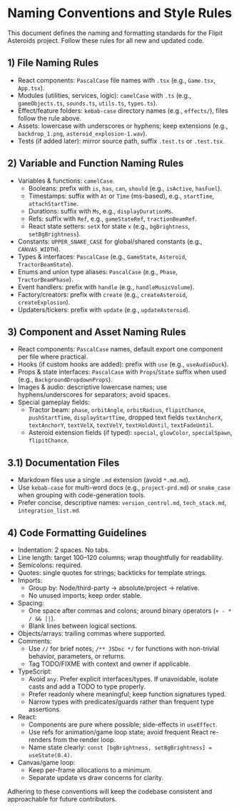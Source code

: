 # Naming Conventions and Style Rules

This document defines the naming and formatting standards for the Flipit Asteroids project. Follow these rules for all new and updated code.

## 1) File Naming Rules
- React components: `PascalCase` file names with `.tsx` (e.g., `Game.tsx`, `App.tsx`).
- Modules (utilities, services, logic): `camelCase` with `.ts` (e.g., `gameObjects.ts`, `sounds.ts`, `utils.ts`, `types.ts`).
- Effect/feature folders: `kebab-case` directory names (e.g., `effects/`), files follow the rule above.
- Assets: lowercase with underscores or hyphens; keep extensions (e.g., `backdrop_1.png`, `asteroid_explosion-1.wav`).
- Tests (if added later): mirror source path, suffix `.test.ts` or `.test.tsx`.

## 2) Variable and Function Naming Rules
- Variables & functions: `camelCase`.
  - Booleans: prefix with `is`, `has`, `can`, `should` (e.g., `isActive`, `hasFuel`).
  - Timestamps: suffix with `At` or `Time` (ms-based), e.g., `startTime`, `attachStartTime`.
  - Durations: suffix with `Ms`, e.g., `displayDurationMs`.
  - Refs: suffix with `Ref`, e.g., `gameStateRef`, `tractionBeamRef`.
  - React state setters: `setX` for state `x` (e.g., `bgBrightness`, `setBgBrightness`).
- Constants: `UPPER_SNAKE_CASE` for global/shared constants (e.g., `CANVAS_WIDTH`).
- Types & interfaces: `PascalCase` (e.g., `GameState`, `Asteroid`, `TractorBeamState`).
- Enums and union type aliases: `PascalCase` (e.g., `Phase`, `TractorBeamPhase`).
- Event handlers: prefix with `handle` (e.g., `handleMusicVolume`).
- Factory/creators: prefix with `create` (e.g., `createAsteroid`, `createExplosion`).
- Updaters/tickers: prefix with `update` (e.g., `updateAsteroid`).

## 3) Component and Asset Naming Rules
- React components: `PascalCase` names, default export one component per file where practical.
- Hooks (if custom hooks are added): prefix with `use` (e.g., `useAudioDuck`).
- Props & state interfaces: `PascalCase` with `Props`/`State` suffix when used (e.g., `BackgroundDropdownProps`).
- Images & audio: descriptive lowercase names; use hyphens/underscores for separators; avoid spaces.
- Special gameplay fields:
  - Tractor beam: `phase`, `orbitAngle`, `orbitRadius`, `flipitChance`, `pushStartTime`, `displayStartTime`, dropped text fields `textAnchorX`, `textAnchorY`, `textVelX`, `textVelY`, `textHoldUntil`, `textFadeUntil`.
  - Asteroid extension fields (if typed): `special`, `glowColor`, `specialSpawn`, `flipitChance`.

## 3.1) Documentation Files
- Markdown files use a single `.md` extension (avoid `*.md.md`).
- Use `kebab-case` for multi-word docs (e.g., `project-prd.md`) or `snake_case` when grouping with code-generation tools.
- Prefer concise, descriptive names: `version_control.md`, `tech_stack.md`, `integration_list.md`.

## 4) Code Formatting Guidelines
- Indentation: 2 spaces. No tabs.
- Line length: target 100–120 columns; wrap thoughtfully for readability.
- Semicolons: required.
- Quotes: single quotes for strings; backticks for template strings.
- Imports:
  - Group by: Node/third-party → absolute/project → relative.
  - No unused imports; keep order stable.
- Spacing:
  - One space after commas and colons; around binary operators (`+ - * / && ||`).
  - Blank lines between logical sections.
- Objects/arrays: trailing commas where supported.
- Comments:
  - Use `//` for brief notes; `/** JSDoc */` for functions with non-trivial behavior, parameters, or returns.
  - Tag TODO/FIXME with context and owner if applicable.
- TypeScript:
  - Avoid `any`. Prefer explicit interfaces/types. If unavoidable, isolate casts and add a TODO to type properly.
  - Prefer readonly where meaningful; keep function signatures typed.
  - Narrow types with predicates/guards rather than frequent type assertions.
- React:
  - Components are pure where possible; side-effects in `useEffect`.
  - Use refs for animation/game loop state; avoid frequent React re-renders from the render loop.
  - Name state clearly: `const [bgBrightness, setBgBrightness] = useState(0.4)`.
- Canvas/game loop:
  - Keep per-frame allocations to a minimum.
  - Separate update vs draw concerns for clarity.

Adhering to these conventions will keep the codebase consistent and approachable for future contributors.
